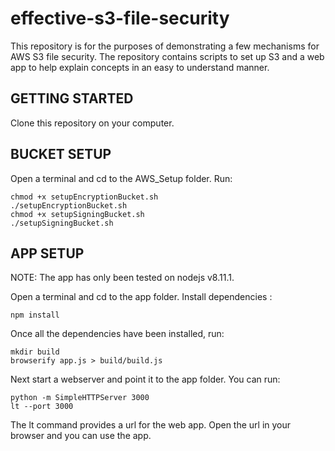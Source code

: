 effective-s3-file-security
==========================
This repository is for the purposes of demonstrating a few mechanisms for AWS S3 file security. The repository contains scripts to set up S3 and a web app to help explain concepts in an easy to understand manner.

GETTING STARTED
---------------
Clone this repository on your computer.

BUCKET SETUP
------------
Open a terminal and cd to the AWS_Setup folder. Run:

    chmod +x setupEncryptionBucket.sh
    ./setupEncryptionBucket.sh
    chmod +x setupSigningBucket.sh
    ./setupSigningBucket.sh

APP SETUP
---------
NOTE: The app has only been tested on nodejs v8.11.1.

Open a terminal and cd to the app folder. Install dependencies :

    npm install

Once all the dependencies have been installed, run:

    mkdir build
    browserify app.js > build/build.js

Next start a webserver and point it to the app folder. You can run:

    python -m SimpleHTTPServer 3000
    lt --port 3000

The lt command provides a url for the web app. Open the url in your browser and you can use the app.
